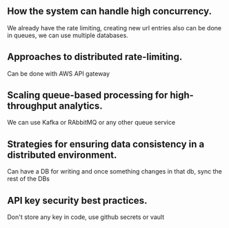 ## How the system can handle high concurrency.

We already have the rate limiting, creating new url entries also can be done in queues, we can use multiple databases.

## Approaches to distributed rate-limiting.

Can be done with AWS API gateway

## Scaling queue-based processing for high-throughput analytics.

We can use Kafka or RAbbitMQ or any other queue service

## Strategies for ensuring data consistency in a distributed environment.

Can have a DB for writing and once something changes in that db, sync the rest of the DBs

## API key security best practices.

Don't store any key in code, use github secrets or vault
